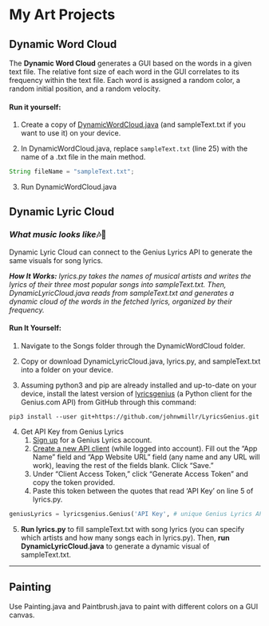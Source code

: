# My Art Projects

## Dynamic Word Cloud

The **Dynamic Word Cloud** generates a GUI based on the words in a given text file. The relative font size of each word in the GUI correlates to its frequency within the text file. Each word is assigned a random color, a random initial position, and a random velocity.

#### Run it yourself:
1. Create a copy of [DynamicWordCloud.java](https://github.com/k-mcc/art/blob/main/DynamicWordCloud/DynamicWordCloud.java) (and sampleText.txt if you want to use it) on your device.

2. In DynamicWordCloud.java, replace `sampleText.txt` (line 25) with the name of a .txt file in the main method.
```java
String fileName = "sampleText.txt";
```

3. Run DynamicWordCloud.java

## Dynamic Lyric Cloud
### *What music looks like*🎶🎤

Dynamic Lyric Cloud can connect to the Genius Lyrics API to generate the same visuals for song lyrics.

***How It Works:** lyrics.py takes the names of musical artists and writes the lyrics of their three most popular songs into sampleText.txt. Then, DynamicLyricCloud.java reads from sampleText.txt and generates a dynamic cloud of the words in the fetched lyrics, organized by their frequency.*

#### Run It Yourself:
1. Navigate to the Songs folder through the DynamicWordCloud folder.

2. Copy or download DynamicLyricCloud.java, lyrics.py, and sampleText.txt into a folder on your device.

3. Assuming python3 and pip are already installed and up-to-date on your device, install the latest version of [lyricsgenius](https://lyricsgenius.readthedocs.io/en/master/) (a Python client for the Genius.com API) from GitHub through this command:

`pip3 install --user git+https://github.com/johnwmillr/LyricsGenius.git`

4. Get API Key from Genius Lyrics
    1. [Sign up](https://genius.com/signup_or_login) for a Genius Lyrics account.
    2. [Create a new API client](https://genius.com/api-clients) (while logged into account). Fill out the “App Name” field and “App Website URL” field (any name and any URL will work), leaving the rest of the fields blank. Click “Save.”
    3. Under “Client Access Token,” click “Generate Access Token” and copy the token provided.
    4. Paste this token between the quotes that read ‘API Key’ on line 5 of lyrics.py.
```python
geniusLyrics = lyricsgenius.Genius('API Key', # unique Genius Lyrics API key
```

5. **Run lyrics.py** to fill sampleText.txt with song lyrics (you can specify which artists and how many songs each in lyrics.py). Then, **run DynamicLyricCloud.java** to generate a dynamic visual of sampleText.txt.


---

## Painting

Use Painting.java and Paintbrush.java to paint with different colors on a GUI canvas.
